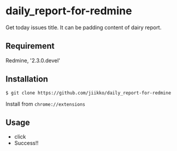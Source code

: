 # daily_report-for-redmine
Get today issues title.
It can be padding content of dairy report.

## Requirement
Redmine, '2.3.0.devel'

## Installation
```
$ git clone https://github.com/jiikko/daily_report-for-redmine
```
Install from `chrome://extensions`

## Usage
* click
* Success!!
